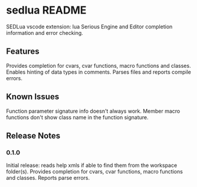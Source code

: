 # sedlua README

SEDLua vscode extension: lua Serious Engine and Editor completion information and error checking.

## Features

Provides completion for cvars, cvar functions, macro functions and classes.
Enables hinting of data types in comments.
Parses files and reports compile errors.

## Known Issues

Function parameter signature info doesn't always work.
Member macro functions don't show class name in the function signature.

## Release Notes

### 0.1.0

Initial release: reads help xmls if able to find them from the workspace folder(s).
Provides completion for cvars, cvar functions, macro functions and classes.
Reports parse errors.
